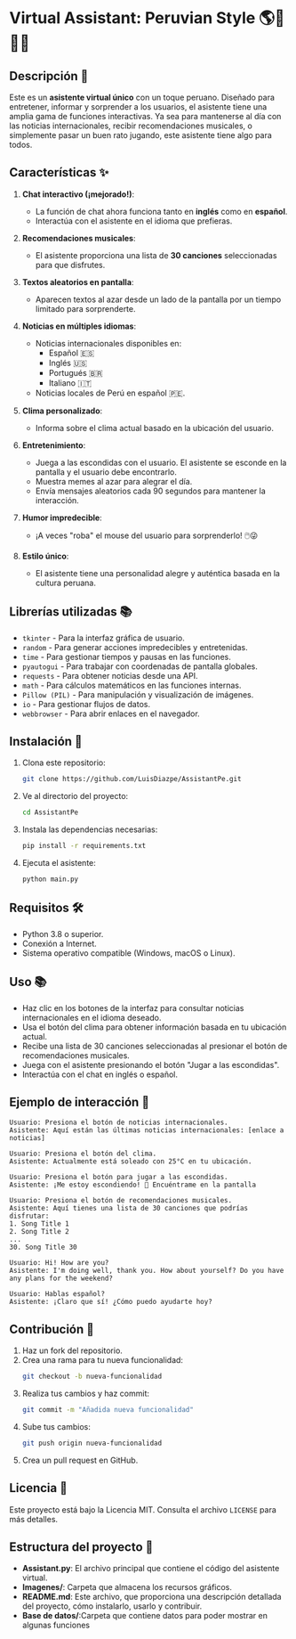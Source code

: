 # Virtual Assistant: Peruvian Style 🌎🤖🇵🇪

## Descripción 📜

Este es un **asistente virtual único** con un toque peruano. Diseñado para entretener, informar y sorprender a los usuarios, el asistente tiene una amplia gama de funciones interactivas. Ya sea para mantenerse al día con las noticias internacionales, recibir recomendaciones musicales, o simplemente pasar un buen rato jugando, este asistente tiene algo para todos.

## Características ✨

1. **Chat interactivo (¡mejorado!)**:  
   - La función de chat ahora funciona tanto en **inglés** como en **español**.  
   - Interactúa con el asistente en el idioma que prefieras.

2. **Recomendaciones musicales**:  
   - El asistente proporciona una lista de **30 canciones** seleccionadas para que disfrutes.

3. **Textos aleatorios en pantalla**:  
   - Aparecen textos al azar desde un lado de la pantalla por un tiempo limitado para sorprenderte.

4. **Noticias en múltiples idiomas**:  
   - Noticias internacionales disponibles en:  
     - Español 🇪🇸  
     - Inglés 🇺🇸  
     - Portugués 🇧🇷  
     - Italiano 🇮🇹  
   - Noticias locales de Perú en español 🇵🇪.

5. **Clima personalizado**:  
   - Informa sobre el clima actual basado en la ubicación del usuario.

6. **Entretenimiento**:  
   - Juega a las escondidas con el usuario. El asistente se esconde en la pantalla y el usuario debe encontrarlo.  
   - Muestra memes al azar para alegrar el día.  
   - Envía mensajes aleatorios cada 90 segundos para mantener la interacción.

7. **Humor impredecible**:  
   - ¡A veces "roba" el mouse del usuario para sorprenderlo! 🖱️😜

8. **Estilo único**:  
   - El asistente tiene una personalidad alegre y auténtica basada en la cultura peruana.

## Librerías utilizadas 📚

- `tkinter` - Para la interfaz gráfica de usuario.  
- `random` - Para generar acciones impredecibles y entretenidas.  
- `time` - Para gestionar tiempos y pausas en las funciones.  
- `pyautogui` - Para trabajar con coordenadas de pantalla globales.  
- `requests` - Para obtener noticias desde una API.  
- `math` - Para cálculos matemáticos en las funciones internas.  
- `Pillow (PIL)` - Para manipulación y visualización de imágenes.  
- `io` - Para gestionar flujos de datos.  
- `webbrowser` - Para abrir enlaces en el navegador.

## Instalación 🚀

1. Clona este repositorio:  
   ```bash
   git clone https://github.com/LuisDiazpe/AssistantPe.git
   ```

2. Ve al directorio del proyecto:  
   ```bash
   cd AssistantPe
   ```

3. Instala las dependencias necesarias:  
   ```bash
   pip install -r requirements.txt
   ```

4. Ejecuta el asistente:  
   ```bash
   python main.py
   ```

## Requisitos 🛠️

- Python 3.8 o superior.  
- Conexión a Internet.  
- Sistema operativo compatible (Windows, macOS o Linux).

## Uso 📚

- Haz clic en los botones de la interfaz para consultar noticias internacionales en el idioma deseado.  
- Usa el botón del clima para obtener información basada en tu ubicación actual.  
- Recibe una lista de 30 canciones seleccionadas al presionar el botón de recomendaciones musicales.  
- Juega con el asistente presionando el botón "Jugar a las escondidas".  
- Interactúa con el chat en inglés o español.

## Ejemplo de interacción 💬

```plaintext
Usuario: Presiona el botón de noticias internacionales.
Asistente: Aquí están las últimas noticias internacionales: [enlace a noticias]

Usuario: Presiona el botón del clima.
Asistente: Actualmente está soleado con 25°C en tu ubicación.

Usuario: Presiona el botón para jugar a las escondidas.
Asistente: ¡Me estoy escondiendo! 👀 Encuéntrame en la pantalla

Usuario: Presiona el botón de recomendaciones musicales.
Asistente: Aquí tienes una lista de 30 canciones que podrías disfrutar:  
1. Song Title 1  
2. Song Title 2  
...  
30. Song Title 30

Usuario: Hi! How are you?
Asistente: I'm doing well, thank you. How about yourself? Do you have any plans for the weekend?

Usuario: Hablas español?
Asistente: ¡Claro que sí! ¿Cómo puedo ayudarte hoy?
```

## Contribución 🤝

1. Haz un fork del repositorio.  
2. Crea una rama para tu nueva funcionalidad:  
   ```bash
   git checkout -b nueva-funcionalidad
   ```  
3. Realiza tus cambios y haz commit:  
   ```bash
   git commit -m "Añadida nueva funcionalidad"
   ```  
4. Sube tus cambios:  
   ```bash
   git push origin nueva-funcionalidad
   ```  
5. Crea un pull request en GitHub.

## Licencia 📄

Este proyecto está bajo la Licencia MIT. Consulta el archivo `LICENSE` para más detalles.

## Estructura del proyecto 📂

- **Assistant.py**: El archivo principal que contiene el código del asistente virtual.  
- **Imagenes/**: Carpeta que almacena los recursos gráficos.  
- **README.md**: Este archivo, que proporciona una descripción detallada del proyecto, cómo instalarlo, usarlo y contribuir.
- **Base de datos/**:Carpeta que contiene datos para poder mostrar en algunas funciones
